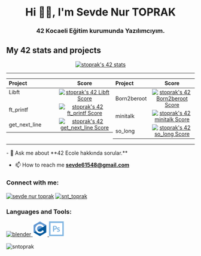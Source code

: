 <h1 align="center">Hi ✋🏻, I'm Sevde Nur TOPRAK</h1>
<h3 align="center">42 Kocaeli Eğitim kurumunda Yazılımcıyım.</h3>

## My 42 stats and projects

<p align="center">
	<a href="https://github.com/JaeSeoKim/badge42"><img src="https://badge42.vercel.app/api/v2/cljy0vhq4001108mo3vnaqqcn/stats?cursusId=21&coalitionId=362" alt="stoprak's 42 stats" /></a>
<table widht="100%" align="center">
  <tr style="display:flex; justify-content:space-around; padding:0;">
  <td style="padding:0; margin:0;">

| Project | Score | 
| :- | :-: |
| Libft <img width=150>| [![stoprak's 42 Libft Score](https://badge42.vercel.app/api/v2/cljy0vhq4001108mo3vnaqqcn/project/2827638)](https://github.com/sntoprak/ft_libft_42) |
| ft_printf | [![stoprak's 42 ft_printf Score](https://badge42.vercel.app/api/v2/cljy0vhq4001108mo3vnaqqcn/project/2889152)](https://github.com/sntoprak/ft_printf_42) |
| get_next_line | [![stoprak's 42 get_next_line Score](https://badge42.vercel.app/api/v2/cljy0vhq4001108mo3vnaqqcn/project/2906089)](https://github.com/sntoprak/42get_next_line) |
</td>
  <td style="padding:0; margin:0;">

|Project|Score| 
| :-	|	:-:	|
| Born2beroot | [![stoprak's 42 Born2beroot Score](https://badge42.vercel.app/api/v2/cljy0vhq4001108mo3vnaqqcn/project/2913431)](https://github.com/JaeSeoKim/badge42) |
| minitalk | [![stoprak's 42 minitalk Score](https://badge42.vercel.app/api/v2/cljy0vhq4001108mo3vnaqqcn/project/3047621)](https://github.com/JaeSeoKim/badge42) |
| so_long | [![stoprak's 42 so_long Score](https://badge42.vercel.app/api/v2/cljy0vhq4001108mo3vnaqqcn/project/3154089)](https://github.com/JaeSeoKim/badge42)|

  </td></tr>
  </table>
- 💬 Ask me about **42 Ecole hakkında sorular.**

- 📫 How to reach me **sevde61548@gmail.com**

<h3 align="left">Connect with me:</h3>
<p align="left">
<a href="https://www.linkedin.com/in/sevde-nur-toprak-b68941225/" target="blank"><img align="center" src="https://raw.githubusercontent.com/rahuldkjain/github-profile-readme-generator/master/src/images/icons/Social/linked-in-alt.svg" alt="sevde nur toprak" height="30" width="40" /></a>
<a href="https://instagram.com/snt_toprak" target="blank"><img align="center" src="https://raw.githubusercontent.com/rahuldkjain/github-profile-readme-generator/master/src/images/icons/Social/instagram.svg" alt="snt_toprak" height="30" width="40" /></a>
</p>

<h3 align="left">Languages and Tools:</h3>
<p align="left"> <a href="https://www.blender.org/" target="_blank" rel="noreferrer"> <img src="https://download.blender.org/branding/community/blender_community_badge_white.svg" alt="blender" width="40" height="40"/> </a> <a href="https://www.cprogramming.com/" target="_blank" rel="noreferrer"> <img src="https://raw.githubusercontent.com/devicons/devicon/master/icons/c/c-original.svg" alt="c" width="40" height="40"/> </a> <a href="https://www.photoshop.com/en" target="_blank" rel="noreferrer"> <img src="https://raw.githubusercontent.com/devicons/devicon/master/icons/photoshop/photoshop-line.svg" alt="photoshop" width="40" height="40"/> </a> </p>

<p><img align="center" src="https://github-readme-stats.vercel.app/api/top-langs?username=sntoprak&show_icons=true&locale=en&layout=compact" alt="sntoprak" /></p>
